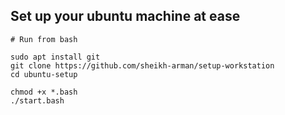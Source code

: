 ## Set up your ubuntu machine at ease


```
# Run from bash

sudo apt install git
git clone https://github.com/sheikh-arman/setup-workstation
cd ubuntu-setup

chmod +x *.bash
./start.bash
```
